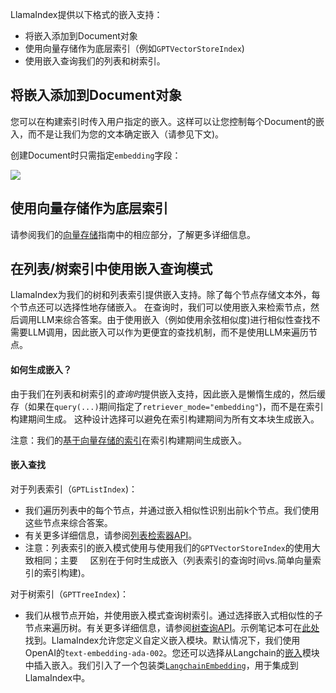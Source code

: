 LlamaIndex提供以下格式的嵌入支持：
- 将嵌入添加到Document对象
- 使用向量存储作为底层索引（例如`GPTVectorStoreIndex`)
- 使用嵌入查询我们的列表和树索引。

## 将嵌入添加到Document对象

您可以在构建索引时传入用户指定的嵌入。这样可以让您控制每个Document的嵌入，而不是让我们为您的文本确定嵌入（请参见下文)。

创建Document时只需指定`embedding`字段：

![](/_static/embeddings/doc_example.jpeg)

## 使用向量存储作为底层索引

请参阅我们的[向量存储](/how_to/integrations/vector_stores.md)指南中的相应部分，了解更多详细信息。

## 在列表/树索引中使用嵌入查询模式

LlamaIndex为我们的树和列表索引提供嵌入支持。除了每个节点存储文本外，每个节点还可以选择性地存储嵌入。
在查询时，我们可以使用嵌入来检索节点，然后调用LLM来综合答案。由于使用嵌入（例如使用余弦相似度)进行相似性查找不需要LLM调用，因此嵌入可以作为更便宜的查找机制，而不是使用LLM来遍历节点。

#### 如何生成嵌入？

由于我们在列表和树索引的*查询时*提供嵌入支持，因此嵌入是懒惰生成的，然后缓存（如果在`query(...)`期间指定了`retriever_mode="embedding"`)，而不是在索引构建期间生成。
这种设计选择可以避免在索引构建期间为所有文本块生成嵌入。

注意：我们的[基于向量存储的索引](/how_to/integrations/vector_stores.md)在索引构建期间生成嵌入。

#### 嵌入查找
对于列表索引（`GPTListIndex`)：
- 我们遍历列表中的每个节点，并通过嵌入相似性识别出前k个节点。我们使用这些节点来综合答案。
- 有关更多详细信息，请参阅[列表检索器API](/reference/query/retrievers/list.rst)。
- 注意：列表索引的嵌入模式使用与使用我们的`GPTVectorStoreIndex`的使用大致相同；主要
    区别在于何时生成嵌入（列表索引的查询时间vs.简单向量索引的索引构建)。

对于树索引（`GPTTreeIndex`)：
- 我们从根节点开始，并使用嵌入模式查询树索引。通过选择嵌入式相似性的子节点来遍历树。有关更多详细信息，请参阅[树查询API](/reference/query/retrievers/tree.rst)。示例笔记本可在[此处](https://github.com/jerryjliu/llama_index/blob/main/examples/test_wiki/TestNYC_Embeddings.ipynb)找到。LlamaIndex允许您定义自定义嵌入模块。默认情况下，我们使用OpenAI的`text-embedding-ada-002`。您还可以选择从Langchain的[嵌入](https://langchain.readthedocs.io/en/latest/reference/modules/embeddings.html)模块中插入嵌入。我们引入了一个包装类[`LangchainEmbedding`](/reference/service_context/embeddings.rst)，用于集成到LlamaIndex中。